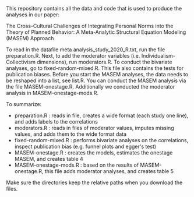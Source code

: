 This repository contains all the data and code that is used to produce the analyses in our paper:
  
  The Cross-Cultural Challenges of Integrating Personal Norms into the Theory of Planned Behavior: 
  A Meta-Analytic Structural Equation Modeling (MASEM) Approach

To read in the datafile meta analysis_study_2020_R.txt, run the file preparation.R. Next, to add the moderator variables (i.e. Individualism-Collectivism dimensions), run moderators.R. To conduct the bivariate analyses, go to fixed-random-mixed.R. This file also contains the tests for publication biases. Before you start the MASEM analyses, the data needs to be reshaped into a list, see list.R. You can conduct the MASEM analysis via the file MASEM-onestage.R. Additionally we conducted the moderator analysis in MASEM-onestage-mods.R.

To summarize:
- preparation.R : reads in file, creates a wide format (each study one line), and adds labels to the correlations
- moderators.R : reads in files of moderator values, imputes missing values, and adds them to the wide format data
- fixed-random-mixed.R : performs bivariate analyses on the correlations, inspect publication bias (e.g. funnel plots and egger's test)
- MASEM-onestage.R : creates the models, estimates the onestage MASEM, and creates table 4
- MASEM-onestage-mods.R : based on the results of MASEM-onestage.R, this file adds moderator analyses, and creates table 5

Make sure the directories keep the relative paths when you download the files.